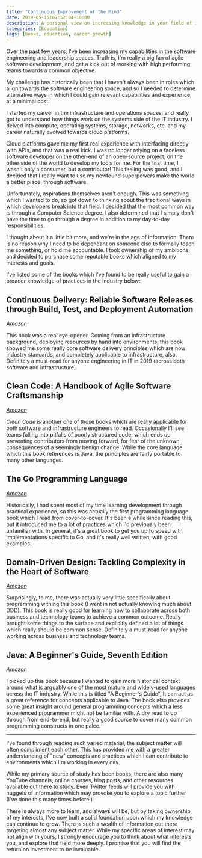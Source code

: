 ```yaml
---
title: "Continuous Improvement of the Mind"
date: 2019-05-15T07:52:04+10:00
description: A personal view on increasing knowledge in your field of interest
categories: [Education]
tags: [books, education, career-growth]
---
```

Over the past few years, I've been increasing my capabilities in the software
engineering and leadership spaces. Truth is, I'm really a big fan of agile
software development, and get a kick out of working with high performing teams
towards a common objective.

My challenge has historically been that I haven't always been in roles which
align towards the software engineering space, and so I needed to determine
alternative ways in which I could gain relevant capabilities and experience, at
a minimal cost.

I started my career in the infrastructure and operations spaces, and really got
to understand how things work on the systems side of the IT industry. I delved
into compute, operating systems, storage, networks, etc. and my career naturally
evolved towards cloud platforms.

Cloud platforms gave me my first real experience with interfacing directly with
APIs, and that was a real kick. I was no longer relying on a faceless software
developer on the other-end of an open-source project, on the other side of the
world to develop my tools for me. For the first time, I wasn't only a consumer,
but a contributor! This feeling was good, and I decided that I really want to
use my newfound superpowers make the world a better place, through software.

Unfortunately, aspirations themselves aren't enough. This was something which I
wanted to do, so got down to thinking about the traditional ways in which
developers break into that field. I decided that the most common way is through
a Computer Science degree. I also determined that I simply don't have the time
to go through a degree in addition to my day-to-day responsibilities.

I thought about it a little bit more, and we're in the age of information. There
is no reason why I need to be dependant on someone else to formally teach me
something, or hold me accountable. I took ownership of my ambitions, and decided
to purchase some reputable books which aligned to my interests and goals.

I've listed some of the books which I've found to be really useful to gain a
broader knowledge of practices in the industry below:

## Continuous Delivery: Reliable Software Releases through Build, Test, and Deployment Automation

_[Amazon](https://www.amazon.com/gp/product/B003YMNVC0)_

This book was a real eye-opener. Coming from an infrastructure background,
deploying resources by hand into environments, this book showed me some really
core software delivery principles which are now industry standards, and
completely applicable to infrastructure, also. Definitely a must-read for anyone
engineering in IT in 2019 (across both software and infrastructure).

## Clean Code: A Handbook of Agile Software Craftsmanship

_[Amazon](https://www.amazon.com/Clean-Code-Handbook-Software-Craftsmanship/dp/0132350882)_

_Clean Code_ is another one of those books which are really applicable for both
software and infrastructure engineers to read. Occasionally I'll see teams
falling into pitfalls of poorly structured code, which ends up preventing
contributors from moving forward, for fear of the unknown consequences of a
seemingly benign change. While the core language which this book references is
Java, the principles are fairly portable to many other languages.

## The Go Programming Language

_[Amazon](https://www.amazon.com/Programming-Language-Addison-Wesley-Professional-Computing/dp/0134190440)_

Historically, I had spent most of my time learning development through practical
experience, so this was actually the first programming language book which I
read from cover-to-cover. It's been a while since reading this, but it
introduced me to a lot of practices which I'd previously been unfamiliar with.
In general, it's a great book to get you up to speed with implementations
specific to Go, and it's really well written, with good examples.

## Domain-Driven Design: Tackling Complexity in the Heart of Software

_[Amazon](https://www.amazon.com/gp/product/B00794TAUG)_

Surprisingly, to me, there was actually very little specifically about
programming withing this book (I went in not actually knowing much about DDD).
This book is really good for learning how to collaborate across both business
and technology teams to achieve a common outcome. Really brought some things to
the surface and explicitly defined a lot of things which really should be common
sense. Definitely a must-read for anyone working across business and technology
teams.

## Java: A Beginner's Guide, Seventh Edition

_[Amazon](https://www.amazon.com/gp/product/B075K7BPN6)_

I picked up this book because I wanted to gain more historical context around
what is arguably one of the most mature and widely-used languages across the IT
industry. While this is titled "A Beginner's Guide", It can act as a great
reference for concepts applicable to Java. The book also provides some great
insight around general programming concepts which a less experienced programmer
might not be familiar with. A dry read to go through from end-to-end, but really
a good source to cover many common programming constructs in one palce.

---

I've found through reading such varied material, the subject matter will often
compliment each other. This has provided me with a greater understanding of
"new" concepts and practices which I can contribute to environments which I'm
working in every day.

While my primary source of study has been books, there are also many YouTube
channels, online courses, blog posts, and other resources available out there to
study. Even Twitter feeds will provide you with nuggets of information which may
provoke you to explore a topic further (I've done this many times before.)

There is always more to learn, and always will be, but by taking ownership of my
interests, I've now built a solid foundation upon which my knowledge can
continue to grow. There is such a wealth of information out there targeting
almost any subject matter. While my specific areas of interest may not align
with yours, I strongly encourage you to think about what interests you, and
explore that field more deeply. I promise that you will find the return on
investment to be invaluable.
